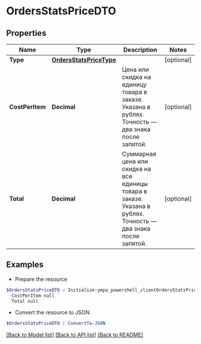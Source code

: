 # OrdersStatsPriceDTO
## Properties

Name | Type | Description | Notes
------------ | ------------- | ------------- | -------------
**Type** | [**OrdersStatsPriceType**](OrdersStatsPriceType.md) |  | [optional] 
**CostPerItem** | **Decimal** | Цена или скидка на единицу товара в заказе. Указана в рублях. Точность — два знака после запятой.  | [optional] 
**Total** | **Decimal** | Суммарная цена или скидка на все единицы товара в заказе. Указана в рублях. Точность — два знака после запятой.  | [optional] 

## Examples

- Prepare the resource
```powershell
$OrdersStatsPriceDTO = Initialize-ympa_powershell_clientOrdersStatsPriceDTO  -Type null `
 -CostPerItem null `
 -Total null
```

- Convert the resource to JSON
```powershell
$OrdersStatsPriceDTO | ConvertTo-JSON
```

[[Back to Model list]](../README.md#documentation-for-models) [[Back to API list]](../README.md#documentation-for-api-endpoints) [[Back to README]](../README.md)


